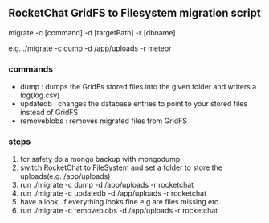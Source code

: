 ## RocketChat GridFS to Filesystem migration script

migrate -c [command] -d [targetPath] -r [dbname]

e.g. ./migrate -c dump -d /app/uploads -r meteor

### commands
- dump :        dumps the GridFs stored files into the given folder and writers a log(log.csv)
- updatedb :    changes the database entries to point to your stored files instead of GridFS
- removeblobs : removes migrated files from GridFS

### steps

1. for safety do a mongo backup with mongodump
2. switch RocketChat to FileSystem and set a folder to store the uploads(e.g. /app/uploads)
3. run ./migrate -c dump -d /app/uploads -r rocketchat
4. run ./migrate -c updatedb -d /app/uploads -r rocketchat
5. have a look, if everything looks fine e.g are files missing etc.
6. run ./migrate -c removeblobs -d /app/uploads -r rocketchat


